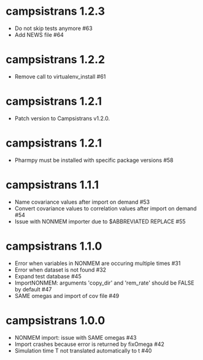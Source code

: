 # campsistrans 1.2.3

* Do not skip tests anymore #63
* Add NEWS file #64

# campsistrans 1.2.2

* Remove call to virtualenv_install #61

# campsistrans 1.2.1

* Patch version to Campsistrans v1.2.0.

# campsistrans 1.2.1

* Pharmpy must be installed with specific package versions #58

# campsistrans 1.1.1

* Name covariance values after import on demand #53
* Convert covariance values to correlation values after import on demand #54
* Issue with NONMEM importer due to $ABBREVIATED REPLACE #55

# campsistrans 1.1.0

* Error when variables in NONMEM are occuring multiple times #31
* Error when dataset is not found #32
* Expand test database #45
* ImportNONMEM: arguments 'copy_dir' and 'rem_rate' should be FALSE by default #47
* SAME omegas and import of cov file #49

# campsistrans 1.0.0
* NONMEM import: issue with SAME omegas #43
* Import crashes because error is returned by fixOmega #42
* Simulation time T not translated automatically to t #40
